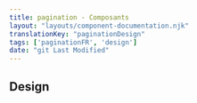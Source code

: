 ```yaml
---
title: pagination - Composants
layout: "layouts/component-documentation.njk"
translationKey: "paginationDesign"
tags: ['paginationFR', 'design']
date: "git Last Modified"
---
```


## Design